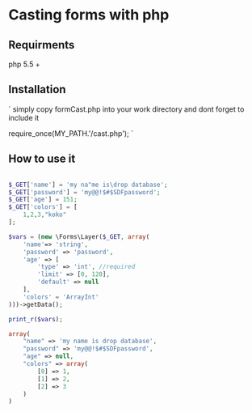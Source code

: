 Casting forms with php
========

Requirments
--------

php 5.5 +


Installation
--------

`
simply copy formCast.php into your work directory and dont forget to include it

require_once(MY_PATH.'/cast.php');
`

How to use it
--------

```php

$_GET['name'] = 'my na"me is\drop database';
$_GET['password'] = 'my@@!$#$SDFpassword';
$_GET['age'] = 151;
$_GET['colors'] = [
    1,2,3,"koko"
];

$vars = (new \Forms\Layer($_GET, array(
    'name'=> 'string',
    'password' => 'password',
    'age' => [
        'type' => 'int', //required
        'limit' => [0, 120],
        'default' => null
    ],
    'colors' = 'ArrayInt'
)))->getData();

print_r($vars);

array(
    "name" => 'my name is drop database',
    "password" => 'my@@!$#$SDFpassword',
    "age" => null,
    "colors" => array(
        [0] => 1,
        [1] => 2,
        [2] => 3
    )
)

```